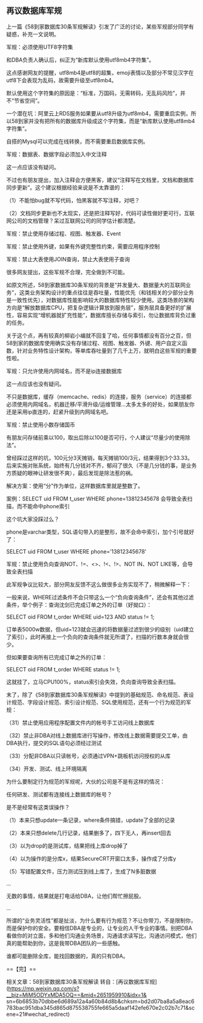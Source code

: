 ## 再议数据库军规
上一篇《58到家数据库30条军规解读》引发了广泛的讨论，某些军规部分同学有疑惑，补充一文说明。

 

军规：必须使用UTF8字符集

和DBA负责人确认后，纠正为“新库默认使用utf8mb4字符集”。

这点感谢网友的提醒，utf8mb4是utf8的超集，emoji表情以及部分不常见汉字在utf8下会表现为乱码，故需要升级至utf8mb4。

默认使用这个字符集的原因是：“标准，万国码，无需转码，无乱码风险”，并不“节省空间”。



一个潜在坑：阿里云上RDS服务如果要从utf8升级为utf8mb4，需要重启实例，所以58到家并没有把所有的数据库升级成这个字符集，而是“新库默认使用utf8mb4字符集”。



自搭的Mysql可以完成在线转换，而不需要重启数据库实例。

 

军规：数据表、数据字段必须加入中文注释

这一点应该没有疑问。

不过也有朋友提出，加入注释会方便黑客，建议“注释写在文档里，文档和数据库同步更新”。这个建议根据经验来说是不太靠谱的：

（1）不能怕bug就不写代码，怕黑客就不写注释，对吧？

（2）文档同步更新也不太现实，还是把注释写好，代码可读性做好更可行，互联网公司的文档管理？呆过互联网公司的同学估计都清楚。

 

军规：禁止使用存储过程、视图、触发器、Event

军规：禁止使用外键，如果有外键完整性约束，需要应用程序控制

军规：禁止大表使用JOIN查询，禁止大表使用子查询

很多网友提出，这些军规不合理，完全做到不可能。



如原文所述，58到家数据库30条军规的背景是“并发量大、数据量大的互联网业务”，这类业务架构设计的重点往往是吞吐量，性能优先（和钱相关的少部分业务是一致性优先），对数据库性能影响较大的数据库特性较少使用。这类场景的架构方向是“解放数据库CPU，把复杂逻辑计算放到服务层”，服务层具备更好的扩展性，容易实现“增机器就扩充性能”，数据库擅长存储与索引，勿让数据库背负过重的任务。

 

关于这个点，再有较真的柳岩小编就不回复了哈，任何事情都没有百分之百，但58到家的数据库使用确实没有存储过程、视图、触发器、外键、用户自定义函数，针对业务特性设计架构，等单库吞吐量到了几千上万，就明白这些军规的重要性啦。

 

军规：只允许使用内网域名，而不是ip连接数据库

这一点应该也没有疑问。

不只是数据库，缓存（memcache、redis）的连接，服务（service）的连接都必须使用内网域名，机器迁移/平滑升级/运维管理…太多太多的好处，如果朋友你还是采用ip直连的，赶紧升级到内网域名吧。

 

军规：禁止使用小数存储国币

有朋友问存储前乘以100，取出后除以100是否可行，个人建议“尽量少的使用除法”。



曾经踩过这样的坑，100元分3天摊销，每天摊销100/3元，结果得到3个33.33。后来实施对账系统，始终有几分钱对不齐，郁闷了很久（不是几分钱的事，是业务方质疑的眼神让研发很不爽），最后发现是除法惹的祸。

解决方案：使用“分”作为单位，这样数据库里就是整数了。

 

案例：SELECT uid FROM t_user WHERE phone=13812345678 会导致全表扫描，而不能命中phone索引

这个坑大家没踩过么？

phone是varchar类型，SQL语句带入的是整形，故不会命中索引，加个引号就好了：

SELECT uid FROM t_user WHERE phone=’13812345678’

 

军规：禁止使用负向查询NOT、!=、<>、!<、!>、NOT IN、NOT LIKE等，会导致全表扫描

此军规争议比较大，部分网友反馈不这么做很多业务实现不了，稍微解释一下：

一般来说，WHERE过滤条件不会只带这么一个“负向查询条件”，还会有其他过滤条件，举个例子：查询沈剑已完成订单之外的订单（好拗口）：

SELECT oid FROM t_order WHERE uid=123 AND status != 1;



订单表5000w数据，但uid=123就会迅速的将数据量过滤到很少的级别（uid建立了索引），此时再接上一个负向的查询条件就无所谓了，扫描的行数本身就会很少。



但如果要查询所有已完成订单之外的订单：

SELECT oid FROM t_order WHERE status != 1;

这就挂了，立马CPU100%，status索引会失效，负向查询导致全表扫描。

 

末了，除了《58到家数据库30条军规解读》中提到的基础规范、命名规范、表设计规范、字段设计规范、索引设计规范、SQL使用规范，还有一个行为规范的军规：

（31）禁止使用应用程序配置文件内的帐号手工访问线上数据库

（32）禁止非DBA对线上数据库进行写操作，修改线上数据需要提交工单，由DBA执行，提交的SQL语句必须经过测试

（33）分配非DBA以只读帐号，必须通过VPN+跳板机访问授权的从库

（34）开发、测试、线上环境隔离

 

为什么要制定行为规范的军规呢，大伙的公司是不是有这样的情况：

任何研发、测试都有连接线上数据库的帐号？

是不是经常有这类误操作？

（1）本来只想update一条记录，where条件搞错，update了全部的记录

（2）本来只想delete几行记录，结果删多了，四下无人，再insert回去

（3）以为drop的是测试库，结果把线上库drop掉了

（4）以为操作的是分库x，结果SecureCRT开窗口太多，操作成了分库y

（5）写错配置文件，压力测试压到线上库了，生成了N多脏数据

…

无数的事情，结果就是打电话给DBA，让他们帮忙擦屁股。

…

所谓的“业务灵活性”都是扯淡，为什么要有行为规范？不让你带刀，不是限制你，而是保护你的安全。要相信DBA是专业的，让专业的人干专业的事情。别把DBA看做你的对立面，多和他们沟通业务场景，沟通请求读写比，沟通访问模式，他们真的能帮助到你，这是我带DBA团队的一些感触。

 

谁都可能删除全库，能找回数据的，真的只有DBA。

==【完】==

相关文章：58到家数据库30条军规解读
转自：[再议数据库军规](https://mp.weixin.qq.com/s?__biz=MjM5ODYxMDA5OQ==&mid=2651959910&idx=1&
sn=6b6853b70dbbe6d689a12a4a60b84d8b&chksm=bd2d07ba8a5a8eac6783bac951dba345d865d875538755fe665a5daaf142efe670e2c02b7c71&scene=21#wechat_redirect)
